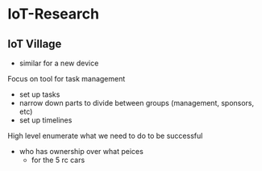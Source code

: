 # IoT-Research
## IoT Village
- similar for a new device

Focus on tool for task management
- set up tasks
- narrow down parts to divide between groups (management, sponsors, etc)
- set up timelines

High level enumerate what we need to do to be successful
- who has ownership over what peices
    - for the 5 rc cars
